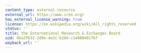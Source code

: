 ```yaml
---
content_type: external-resource
external_url: https://www.irex.org/
has_external_license_warning: true
license: https://en.wikipedia.org/wiki/All_rights_reserved
status: ''
title: the International Research & Exchanges Board
uid: 8ba2f632-2d9e-4e3c-b264-c140804817bf
wayback_url: ''
---
```

